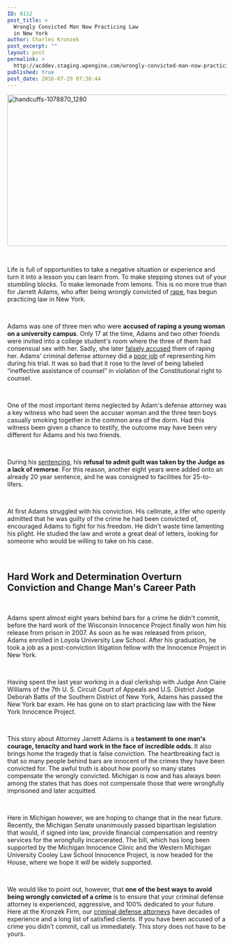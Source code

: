 ```yaml
---
ID: 8112
post_title: >
  Wrongly Convicted Man Now Practicing Law
  in New York
author: Charles Kronzek
post_excerpt: ""
layout: post
permalink: >
  http://acddev.staging.wpengine.com/wrongly-convicted-man-now-practicing-law-in-new-york.html
published: true
post_date: 2016-07-29 07:30:44
---
```

<a href="http://acddev.staging.wpengine.com/wp-content/uploads/2016/07/handcuffs-1078870_1280-1.jpg"><img class="alignnone size-large wp-image-8116" src="http://acddev.staging.wpengine.com/wp-content/uploads/2016/07/handcuffs-1078870_1280-1-1024x555.jpg" alt="handcuffs-1078870_1280" width="640" height="347" /></a>

&nbsp;

<span style="font-weight: 400;">Life is full of opportunities to take a negative situation or experience and turn it into a lesson you can learn from. To make stepping stones out of your stumbling blocks. To make lemonade from lemons. This is no more true than for </span><span style="font-weight: 400;">Jarrett Adams, who after being wrongly convicted of </span><a href="http://acddev.staging.wpengine.com/first-degree-csc.html" target="_blank"><span style="font-weight: 400;">rape</span></a><span style="font-weight: 400;">, has begun practicing law in New York.</span>

&nbsp;

<span style="font-weight: 400;">Adams was one of three men who were </span><b>accused of raping a young woman on a university campus</b><span style="font-weight: 400;">. Only 17 at the time, Adams and two other friends were invited into a college student's room where the three of them had consensual sex with her. Sadly, she later </span><a href="http://www.midmichigandivorce.com/practice-areas/false-allegations.html" target="_blank"><span style="font-weight: 400;">falsely accused</span></a><span style="font-weight: 400;"> them of raping her. Adams’ criminal defense attorney did a </span><a href="http://acddev.staging.wpengine.com/court-appointed-attorneys" target="_blank"><span style="font-weight: 400;">poor job</span></a><span style="font-weight: 400;"> of representing him during his trial. It was so bad that it rose to the level of being labeled “ineffective assistance of counsel” in violation of the Constitutional right to counsel. </span>

&nbsp;

<span style="font-weight: 400;">One of the most important items neglected by Adam's defense attorney was a key witness who had seen the accuser woman and the three teen boys casually smoking together in the common area of the dorm. Had this witness been given a chance to testify, the outcome may have been very different for Adams and his two friends.</span>

&nbsp;

<span style="font-weight: 400;">During his </span><a href="http://acddev.staging.wpengine.com/sentencing-options.html" target="_blank"><span style="font-weight: 400;">sentencing</span></a><span style="font-weight: 400;">, his </span><b>refusal to admit guilt was taken by the Judge as a lack of remorse</b><span style="font-weight: 400;">. For this reason, another eight years were added onto an already 20 year sentence, and he was consigned to facilities for 25-to-lifers. </span>

&nbsp;

<span style="font-weight: 400;">At first Adams struggled with his conviction. His cellmate, a lifer who openly admitted that he was guilty of the crime he had been convicted of, encouraged Adams to fight for his freedom. He didn't waste time lamenting his plight. He studied the law and wrote a great deal of letters, looking for someone who would be willing to take on his case.</span>

&nbsp;
<h2>Hard Work and Determination Overturn Conviction and Change Man's Career Path</h2>
&nbsp;

<span style="font-weight: 400;">Adams spent almost eight years behind bars for a crime he didn't commit, before the hard work of the Wisconsin Innocence Project finally won him his release from prison in 2007. As soon as he was released from prison, Adams enrolled in Loyola University Law School. After his graduation, he </span><span style="font-weight: 400;">took a job as a post-conviction litigation fellow with the Innocence Project in New York.</span>

&nbsp;

<span style="font-weight: 400;">Having spent the last year working in a dual clerkship with Judge Ann Claire Williams of the 7th U. S. Circuit Court of Appeals and U.S. District Judge Deborah Batts of the Southern District of New York, Adams has passed the New York bar exam. He has gone on to start practicing law with the New York Innocence Project.</span>

&nbsp;

<span style="font-weight: 400;">This story about Attorney Jarrett Adams is a </span><b>testament to one man's courage, tenacity and hard work in the face of incredible odds. </b><span style="font-weight: 400;">It also brings home the tragedy that is false conviction. The heartbreaking fact is that so many people behind bars are innocent of the crimes they have been convicted for. The awful truth is about how poorly so many states compensate the wrongly convicted. Michigan is now and has always been among the states that has does not compensate those that were wrongfully imprisoned and later acquitted. </span>

&nbsp;

<span style="font-weight: 400;">Here in Michigan however, we are hoping to change that in the near future. Recently, the Michigan Senate unanimously passed bipartisan legislation that would, if signed into law, provide financial compensation and reentry services for the wrongfully incarcerated. The bill, which has long been supported by the Michigan Innocence Clinic and the Western Michigan University Cooley Law School Innocence Project, is now headed for the House, where we hope it will be widely supported.</span>

&nbsp;

<span style="font-weight: 400;">We would like to point out, however, that </span><b>one of the best ways to avoid being wrongly convicted of a crime</b><span style="font-weight: 400;"> is to ensure that your criminal defense attorney is experienced, aggressive, and 100% dedicated to your future. Here at the Kronzek Firm, our </span><a href="http://acddev.staging.wpengine.com/trial-attorneys.html" target="_blank"><span style="font-weight: 400;">criminal defense attorneys</span></a><span style="font-weight: 400;"> have decades of experience and a long list of satisfied clients. If you have been accused of a crime you didn't commit, call us immediately. This story does not have to be yours.</span>
